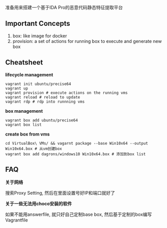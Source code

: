 准备用来搭建一个基于IDA Pro的恶意代码静态特征提取平台

## Important Concepts
1. box: like image for docker
2. provision: a set of actions for running box to execute and generate new box

## Cheatsheet

**lifecycle management**
```
vagrant init ubuntu/precise64
vagrant up
vagrant provision # execute actions on the running vms 
vagrant reload # reload to update 
vagrant rdp # rdp into runnning vms
```

**box management**
```
vagrant box add ubuntu/precise64 
vagrant box list
```

**create box from vms**
```
cd VirtualBox\ VMs/ && vagarnt package --base Win10x64 --output Win10x64.box # 从vm创建box
vagrant box add dagrons/windows10 Win10x64.box # 添加到box list
```

## FAQ

**关于网络**

搜索Proxy Setting, 然后在里面设置号好IP和端口就好了

**关于一些无法用choco安装的软件**

如果不能用answerfile, 就只好自己定制base box, 然后基于定制的box编写Vagrantfile

